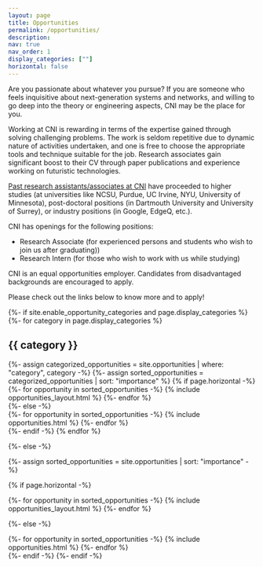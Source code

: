 ```yaml
---
layout: page
title: Opportunities
permalink: /opportunities/
description: 
nav: true
nav_order: 1
display_categories: [""]
horizontal: false
---
```

Are you passionate about whatever you pursue? If you are someone who feels inquisitive
about next-generation systems and networks, and willing to go deep into the theory or engineering aspects, CNI may be the place for you. 
<!--
For administrative and outreach activities too, we look for individuals who push for excellence and innovations.-->

Working at CNI is rewarding in terms of the expertise gained through solving challenging problems. The work is seldom repetitive due to dynamic nature of activities undertaken, and one is free to choose the appropriate tools and technique suitable for the job. Research associates gain significant boost to their CV through paper publications and experience working on futuristic technologies.

[Past research assistants/associates at CNI](https://cni.iisc.ac.in/staff/alumni) have proceeded to higher studies (at universities like NCSU, Purdue, UC Irvine, NYU, University of Minnesota), post-doctoral positions (in Dartmouth University and University of Surrey), or industry positions (in Google, EdgeQ, etc.).

CNI has openings for the following positions:
- Research Associate (for experienced persons and students who wish to join us after graduating)) 
- Research Intern (for those who wish to work with us while studying)

CNI is an equal opportunities employer. Candidates from disadvantaged backgrounds are encouraged to apply.

Please check out the links below to know more and to apply!

<!-- pages/opportunities.md -->
<div class="opportunities">
{%- if site.enable_opportunity_categories and page.display_categories %}
  <!-- Display categorized opportunities -->
  {%- for category in page.display_categories %}
  <h2 class="category">{{ category }}</h2>
  {%- assign categorized_opportunities = site.opportunities | where: "category", category -%}
  {%- assign sorted_opportunities = categorized_opportunities | sort: "importance" %}
  <!-- Generate cards for each opportunity -->
  {% if page.horizontal -%}
  <div class="container">
    <div class="row">
    {%- for opportunity in sorted_opportunities -%}
      {% include opportunities_layout.html %}
    {%- endfor %}
    </div>
  </div>
  {%- else -%}
  <div class="grid">
    {%- for opportunity in sorted_opportunities -%}
      {% include opportunities.html %}
    {%- endfor %}
  </div>
  {%- endif -%}
  {% endfor %}

{%- else -%}
<!-- Display opportunities without categories -->
  {%- assign sorted_opportunities = site.opportunities | sort: "importance" -%}
  <!-- Generate cards for each opportunity -->
  {% if page.horizontal -%}
  <div class="container">
    <div class="row">
    {%- for opportunity in sorted_opportunities -%}
      {% include opportunities_layout.html %}
    {%- endfor %}
    </div>
  </div>
  
  {%- else -%}
  <div class="grid">
    {%- for opportunity in sorted_opportunities -%}
      {% include opportunities.html %}
    {%- endfor %}
  </div>
  {%- endif -%}
{%- endif -%}

</div>
<br>
